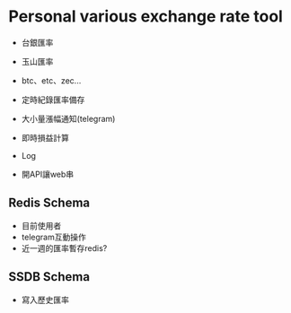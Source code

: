 # Personal various exchange rate tool

* 台銀匯率
* 玉山匯率
* btc、etc、zec...


* 定時紀錄匯率備存
* 大小量漲幅通知(telegram)
* 即時損益計算
* Log
* 開API讓web串


## Redis Schema

* 目前使用者
* telegram互動操作
* 近一週的匯率暫存redis?

## SSDB Schema

* 寫入歷史匯率
